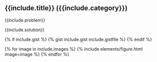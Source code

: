 ## {{include.title}} ({{include.category}})

{{include.problem}}


{{include.solution}}


{% if include.gist %}
{% gist include.gist include.gistfile %}
{% endif %}


{% for image in include.images %}
{% include elements/figure.html image=image %}
{% endfor %}
